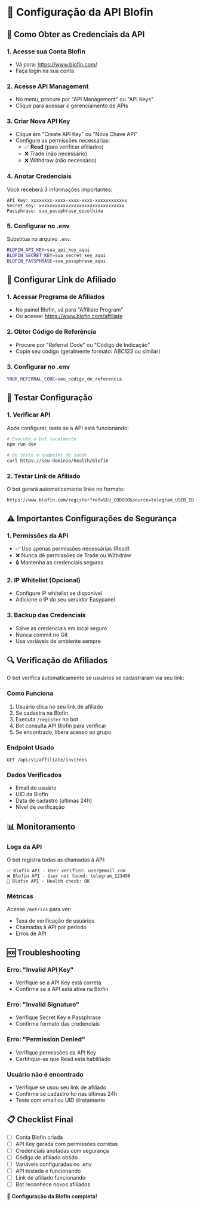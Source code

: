 # 🏦 Configuração da API Blofin

## 🔑 Como Obter as Credenciais da API

### 1. **Acesse sua Conta Blofin**
- Vá para: https://www.blofin.com/
- Faça login na sua conta

### 2. **Acesse API Management**
- No menu, procure por "API Management" ou "API Keys"
- Clique para acessar o gerenciamento de APIs

### 3. **Criar Nova API Key**
- Clique em "Create API Key" ou "Nova Chave API"
- Configure as permissões necessárias:
  - ✅ **Read** (para verificar afiliados)
  - ❌ Trade (não necessário)
  - ❌ Withdraw (não necessário)

### 4. **Anotar Credenciais**
Você receberá 3 informações importantes:

```
API Key: xxxxxxxx-xxxx-xxxx-xxxx-xxxxxxxxxxxx
Secret Key: xxxxxxxxxxxxxxxxxxxxxxxxxxxxxxxx
Passphrase: sua_passphrase_escolhida
```

### 5. **Configurar no .env**
Substitua no arquivo `.env`:

```bash
BLOFIN_API_KEY=sua_api_key_aqui
BLOFIN_SECRET_KEY=sua_secret_key_aqui
BLOFIN_PASSPHRASE=sua_passphrase_aqui
```

## 🔗 Configurar Link de Afiliado

### 1. **Acessar Programa de Afiliados**
- No painel Blofin, vá para "Affiliate Program"
- Ou acesse: https://www.blofin.com/affiliate

### 2. **Obter Código de Referência**
- Procure por "Referral Code" ou "Código de Indicação"
- Copie seu código (geralmente formato: ABC123 ou similar)

### 3. **Configurar no .env**
```bash
YOUR_REFERRAL_CODE=seu_codigo_de_referencia
```

## 🧪 Testar Configuração

### 1. **Verificar API**
Após configurar, teste se a API está funcionando:

```bash
# Execute o bot localmente
npm run dev

# Ou teste o endpoint de saúde
curl https://seu-dominio/health/blofin
```

### 2. **Testar Link de Afiliado**
O bot gerará automaticamente links no formato:
```
https://www.blofin.com/register?ref=SEU_CODIGO&source=telegram_USER_ID
```

## ⚠️ Importantes Configurações de Segurança

### 1. **Permissões da API**
- ✅ Use apenas permissões necessárias (Read)
- ❌ Nunca dê permissões de Trade ou Withdraw
- 🔒 Mantenha as credenciais seguras

### 2. **IP Whitelist (Opcional)**
- Configure IP whitelist se disponível
- Adicione o IP do seu servidor Easypanel

### 3. **Backup das Credenciais**
- Salve as credenciais em local seguro
- Nunca commit no Git
- Use variáveis de ambiente sempre

## 🔍 Verificação de Afiliados

O bot verifica automaticamente se usuários se cadastraram via seu link:

### **Como Funciona**
1. Usuário clica no seu link de afiliado
2. Se cadastra na Blofin
3. Executa `/register` no bot
4. Bot consulta API Blofin para verificar
5. Se encontrado, libera acesso ao grupo

### **Endpoint Usado**
```
GET /api/v1/affiliate/invitees
```

### **Dados Verificados**
- Email do usuário
- UID da Blofin
- Data de cadastro (últimas 24h)
- Nível de verificação

## 📊 Monitoramento

### **Logs da API**
O bot registra todas as chamadas à API:
```
✅ Blofin API - User verified: user@email.com
❌ Blofin API - User not found: telegram_123456
🔄 Blofin API - Health check: OK
```

### **Métricas**
Acesse `/metrics` para ver:
- Taxa de verificação de usuários
- Chamadas à API por período
- Erros de API

## 🆘 Troubleshooting

### **Erro: "Invalid API Key"**
- Verifique se a API Key está correta
- Confirme se a API está ativa na Blofin

### **Erro: "Invalid Signature"**
- Verifique Secret Key e Passphrase
- Confirme formato das credenciais

### **Erro: "Permission Denied"**
- Verifique permissões da API Key
- Certifique-se que Read está habilitado

### **Usuário não é encontrado**
- Verifique se usou seu link de afiliado
- Confirme se cadastro foi nas últimas 24h
- Teste com email ou UID diretamente

## 📋 Checklist Final

- [ ] Conta Blofin criada
- [ ] API Key gerada com permissões corretas
- [ ] Credenciais anotadas com segurança
- [ ] Código de afiliado obtido
- [ ] Variáveis configuradas no .env
- [ ] API testada e funcionando
- [ ] Link de afiliado funcionando
- [ ] Bot reconhece novos afiliados

🎉 **Configuração da Blofin completa!**